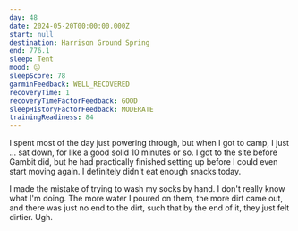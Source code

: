 ```yaml
---
day: 48
date: 2024-05-20T00:00:00.000Z
start: null
destination: Harrison Ground Spring
end: 776.1
sleep: Tent
mood: 😐
sleepScore: 78
garminFeedback: WELL_RECOVERED
recoveryTime: 1
recoveryTimeFactorFeedback: GOOD
sleepHistoryFactorFeedback: MODERATE
trainingReadiness: 84
---
```

I spent most of the day just powering through, but when I got to camp, I just ... sat down, for like a good solid 10 minutes or so. I got to the site before Gambit did, but he had practically finished setting up before I could even start moving again. I definitely didn't eat enough snacks today.

I made the mistake of trying to wash my socks by hand. I don't really know what I'm doing. The more water I poured on them, the more dirt came out, and there was just no end to the dirt, such that by the end of it, they just felt dirtier. Ugh.

